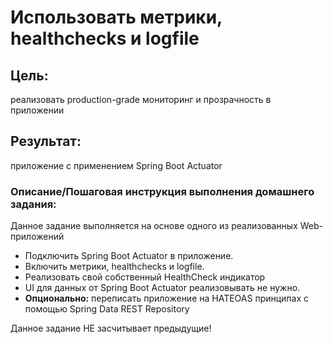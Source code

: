# Использовать метрики, healthchecks и logfile
## Цель: 
реализовать production-grade мониторинг и прозрачность в приложении
## Результат:
приложение с применением Spring Boot Actuator
### Описание/Пошаговая инструкция выполнения домашнего задания:
Данное задание выполняется на основе одного из реализованных Web-приложений  
* Подключить Spring Boot Actuator в приложение.  
* Включить метрики, healthchecks и logfile.  
* Реализовать свой собственный HealthCheck индикатор  
* UI для данных от Spring Boot Actuator реализовывать не нужно.  
* __Опционально:__ переписать приложение на HATEOAS принципах с помощью Spring Data REST Repository

Данное задание НЕ засчитывает предыдущие!
